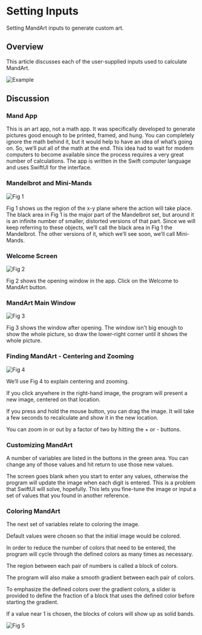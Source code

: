 # Setting Inputs

Setting MandArt inputs to generate custom art.


## Overview

This article discusses each of the user-supplied inputs used to calculate MandArt.

![Example](mandart_a02.png)


## Discussion


### Mand App

This is an art app, not a math app.
It was specifically developed to generate pictures good enough to be printed, framed, and hung. 
You can completely ignore the math behind it, but it would help to have an idea of what’s going on. 
So, we’ll put all of the math at the end. 
This idea had to wait for modern computers to become available since the process requires a very great number of calculations. 
The app is written in the Swift computer language and uses SwiftUI for the interface.


### Mandelbrot and Mini-Mands

![Fig 1](Picture1.png)

Fig 1 shows us the region of the x-y plane where the action will take place. 
The black area in Fig 1 is the major part of the Mandelbrot set, but around it is an infinite number of smaller, distorted versions of that part. 
Since we will keep referring to these objects, we’ll call the black area in Fig 1 the Mandelbrot. 
The other versions of it, which we’ll see soon, we’ll call Mini-Mands.


### Welcome Screen

![Fig 2](Picture2.png)

Fig 2 shows the opening window in the app. Click on the Welcome to MandArt button.


### MandArt Main Window

![Fig 3](Picture3.png)

Fig 3 shows the window after opening. 
The window isn't big enough to show the whole picture, so draw the lower-right corner until it shows the whole picture. 


### Finding MandArt - Centering and Zooming

![Fig 4](Picture4.png)

We’ll use Fig 4 to explain centering and zooming. 

If you click anywhere in the right-hand image, 
the program will present a new image, centered on that location. 

If you press and hold the mouse button, you can drag the image. 
It will take a few seconds to recalculate and show it in the new location. 

You can zoom in or out by a factor of two by hitting the + or - buttons. 


### Customizing MandArt

A number of variables are listed in the buttons in the green area. 
You can change any of those values and hit return to use those new values. 

The screen goes blank when you start to enter any values, otherwise the program will update the image when each digit is entered. 
This is a problem that SwiftUI will solve, hopefully. 
This lets you fine-tune the image or input a set of values that you found in another reference.


### Coloring MandArt

The next set of variables relate to coloring the image. 

Default values were chosen so that the initial image would be colored. 

In order to reduce the number of colors that need to be entered, the program will cycle through the defined colors as many times as necessary. 

The region between each pair of numbers is called a block of colors. 

The program will also make a smooth gradient between each pair of colors. 

To emphasize the defined colors over the gradient colors, a slider is provided to define the fraction of a block that uses the defined color before starting the gradient. 

If a value near 1 is chosen, the blocks of colors will show up as solid bands. 

![Fig 5](Picture1.png)
